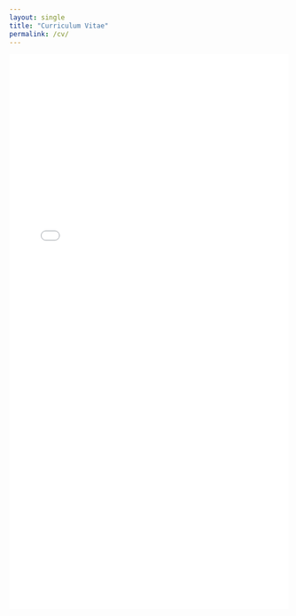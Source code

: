```yaml
---
layout: single
title: "Curriculum Vitae"
permalink: /cv/
---
```


<iframe src="/Hendrik_Mayer_CV_September_2025.pdf" width="100%" height="1000px" style="border:none;">
</iframe>
